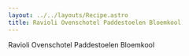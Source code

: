 ```yaml
---
layout: ../../layouts/Recipe.astro
title: Ravioli Ovenschotel Paddestoelen Bloemkool
---
```

Ravioli Ovenschotel Paddestoelen Bloemkool